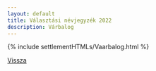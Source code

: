 ```yaml
---
layout: default
title: Választási névjegyzék 2022
description: Várbalog
---
```


{% include settlementHTMLs/Vaarbalog.html %}

[Vissza](./)